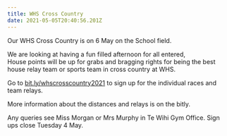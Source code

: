 ```yaml
---
title: WHS Cross Country
date: 2021-05-05T20:40:56.201Z
---
```

Our WHS Cross Country is on 6 May on the School field. 

We are looking at having a fun filled afternoon for all entered,  
House points will be up for grabs and bragging rights for being the best house relay team or sports team in cross country at WHS.

Go to [bit.ly/whscrosscountry2021](https://docs.google.com/forms/d/e/1FAIpQLSeeqsDSNRWHJ22KuAR_szKkJba3-cWki9L5Wa5ruwr4IZkEcA/viewform) to sign up for the individual races and team relays. 

More information about the distances and relays is on the bitly. 

Any queries see Miss Morgan or Mrs Murphy in Te Wihi Gym Office.
Sign ups close Tuesday 4 May.